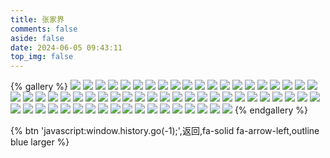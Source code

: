 ```yaml
---
title: 张家界
comments: false
aside: false
date: 2024-06-05 09:43:11
top_img: false
---
```


{% gallery %}
![](https://blogfiles.oss.fyz666.xyz/webp/34a7fbe3-6e30-46bf-bf7b-95485802511b.webp)
![](https://blogfiles.oss.fyz666.xyz/webp/494897b1-5175-4009-90ed-8d8b4c1083c9.webp)
![](https://blogfiles.oss.fyz666.xyz/webp/d52b9577-76be-4080-9a7b-690f849a1229.webp)
![](https://blogfiles.oss.fyz666.xyz/webp/177f575b-c95a-495f-bff3-7adbcc35c381.webp)
![](https://blogfiles.oss.fyz666.xyz/webp/5d60db21-379b-4521-90ab-7eb9dfffe983.webp)
![](https://blogfiles.oss.fyz666.xyz/webp/50bdb5f6-e40e-48ac-bd70-1ed65474737d.webp)
![](https://blogfiles.oss.fyz666.xyz/webp/fbdbba7f-018b-48e9-8636-0246e4add450.webp)
![](https://blogfiles.oss.fyz666.xyz/webp/4de5890f-3833-4e45-9de5-de0d6c9ce7df.webp)
![](https://blogfiles.oss.fyz666.xyz/webp/bf39e322-be28-471a-b804-cb00eaf87423.webp)
![](https://blogfiles.oss.fyz666.xyz/webp/1a6c661e-9eaf-4343-bf13-4ec9a20feac1.webp)
![](https://blogfiles.oss.fyz666.xyz/webp/01308bad-f80c-496c-b403-e08d7514bb21.webp)
![](https://blogfiles.oss.fyz666.xyz/webp/54f76af5-d7ff-405d-8fb5-36f5dbea3917.webp)
![](https://blogfiles.oss.fyz666.xyz/webp/330733d6-ae66-4197-8235-09d8bf32c18b.webp)
![](https://blogfiles.oss.fyz666.xyz/webp/443804dc-841a-4a36-8851-4473f11cb119.webp)
![](https://blogfiles.oss.fyz666.xyz/webp/f62575ec-2097-4668-b4b6-cc65c8c44d67.webp)
![](https://blogfiles.oss.fyz666.xyz/webp/04ff8a40-c9a6-4047-a021-94d2c48b362b.webp)
![](https://blogfiles.oss.fyz666.xyz/webp/6d1f2a34-176a-46b8-9fed-2a0468ffcf4b.webp)
![](https://blogfiles.oss.fyz666.xyz/webp/c8fddf42-8876-4e0f-a5d8-6a96b1dd9535.webp)
![](https://blogfiles.oss.fyz666.xyz/webp/e4652bd6-5d9f-4255-9ca8-1b0c592cb3ef.webp)
![](https://blogfiles.oss.fyz666.xyz/webp/c812eb9b-5de4-446b-a840-ebd10c3bcd61.webp)
![](https://blogfiles.oss.fyz666.xyz/webp/1232aeb5-86ce-4c8b-a324-11e9fb9d28d6.webp)
![](https://blogfiles.oss.fyz666.xyz/webp/4a9559f4-e562-4de3-a1e8-fc7bf370c480.webp)
![](https://blogfiles.oss.fyz666.xyz/webp/7f4b0023-0845-4709-8faa-e7684001d27f.webp)
![](https://blogfiles.oss.fyz666.xyz/webp/2d4bf808-7f6e-40c4-b2ea-81e09d2aad98.webp)
![](https://blogfiles.oss.fyz666.xyz/webp/f4a1645d-6f88-49a0-9a35-a46799b83cfb.webp)
![](https://blogfiles.oss.fyz666.xyz/webp/7c95eb1d-d2dd-48e8-96d2-30d199892e68.webp)
![](https://blogfiles.oss.fyz666.xyz/webp/65a8caf9-8b9d-4950-a32b-9bf5bc928044.webp)
![](https://blogfiles.oss.fyz666.xyz/webp/d959e223-3954-4824-866c-c22065e121be.webp)
![](https://blogfiles.oss.fyz666.xyz/webp/26ca7d16-6486-4c7b-a5bd-64eb51a28fc1.webp)
![](https://blogfiles.oss.fyz666.xyz/webp/39e68ffb-a7cc-4b21-a5b1-d8b21fb417c1.webp)
![](https://blogfiles.oss.fyz666.xyz/webp/87c770d0-e221-42ba-be38-e793e9cb2d51.webp)
![](https://blogfiles.oss.fyz666.xyz/webp/ca3a185a-35ed-4996-a233-590f05363521.webp)
![](https://blogfiles.oss.fyz666.xyz/webp/584003f7-b062-4dce-bfda-b1fb4788aac5.webp)
![](https://blogfiles.oss.fyz666.xyz/webp/a8871cef-b634-4653-a9fd-2ab79d7f4670.webp)
![](https://blogfiles.oss.fyz666.xyz/webp/674a681e-00da-4148-8a81-85fe8864b04a.webp)
![](https://blogfiles.oss.fyz666.xyz/webp/ac269223-e63d-44c8-9b61-e98806e8064d.webp)
![](https://blogfiles.oss.fyz666.xyz/webp/fa90d655-b098-4479-9e43-b5648fe94654.webp)
![](https://blogfiles.oss.fyz666.xyz/webp/fef14771-9652-429c-a580-7d0431d087aa.webp)
![](https://blogfiles.oss.fyz666.xyz/webp/56c45315-bbed-4485-9752-cc529db305e0.webp)
![](https://blogfiles.oss.fyz666.xyz/webp/be0f2236-fa29-4bc7-917a-3b7c6b195acb.webp)
![](https://blogfiles.oss.fyz666.xyz/webp/0934d029-7c99-41e6-8836-e6f37826cb1a.webp)
![](https://blogfiles.oss.fyz666.xyz/webp/1ad268b9-270c-4087-b225-c20764a7b64a.webp)
![](https://blogfiles.oss.fyz666.xyz/webp/c16c9dda-8cfd-4dfb-882e-bd82406c549e.webp)
![](https://blogfiles.oss.fyz666.xyz/webp/77bcff82-5031-489d-8ef8-a4abe75b71d4.webp)
![](https://blogfiles.oss.fyz666.xyz/webp/03193bcb-5f48-4859-8ff1-ffd5deec947a.webp)
![](https://blogfiles.oss.fyz666.xyz/webp/489864bd-7835-47ae-8122-bbae6b9e32a2.webp)
![](https://blogfiles.oss.fyz666.xyz/webp/c94ab8b1-d965-4aef-9382-b107ce1f071a.webp)
![](https://blogfiles.oss.fyz666.xyz/webp/b375fe9b-db98-4846-afd9-f1ff6856f79c.webp)
![](https://blogfiles.oss.fyz666.xyz/webp/3f8d7e65-f41b-4ee4-976f-017c4ee5d161.webp)
![](https://blogfiles.oss.fyz666.xyz/webp/8502ce34-95ad-40f6-b615-19c881d56542.webp)
![](https://blogfiles.oss.fyz666.xyz/webp/2c2aedb9-ac64-4b08-8d27-c6c1e9f1f911.webp)
![](https://blogfiles.oss.fyz666.xyz/webp/1fb46573-e8c3-4a47-9bda-57cff923a8fc.webp)
![](https://blogfiles.oss.fyz666.xyz/webp/5eef99db-972d-43a7-b429-0e2c80d537a0.webp)
![](https://blogfiles.oss.fyz666.xyz/webp/227b9285-f367-48b8-b587-8eefebfc8e0b.webp)
![](https://blogfiles.oss.fyz666.xyz/webp/0836d5e0-e540-4963-a1c9-c22b501e767c.webp)
![](https://blogfiles.oss.fyz666.xyz/webp/969eeb99-4efc-4f4d-b5df-775d47d0b6e1.webp)
![](https://blogfiles.oss.fyz666.xyz/webp/a4cc65b4-18e8-4f9b-b699-9766c2f7e499.webp)
![](https://blogfiles.oss.fyz666.xyz/webp/7ea83650-2506-4be5-a040-545a8500994e.webp)
![](https://blogfiles.oss.fyz666.xyz/webp/c0ff267b-a80d-414e-88fb-91991932767a.webp)
![](https://blogfiles.oss.fyz666.xyz/webp/0709116a-22ae-48e3-8499-f20cd43e19f5.webp)
![](https://blogfiles.oss.fyz666.xyz/webp/a8ce7da2-c34d-489a-ad3d-c8ee855bfd59.webp)
![](https://blogfiles.oss.fyz666.xyz/webp/d26ad307-f590-4036-911d-de5ef1a28bf5.webp)
![](https://blogfiles.oss.fyz666.xyz/webp/e3d3d9f9-24e5-4ce9-8a47-ba38350ea22f.webp)
{% endgallery %}

{% btn 'javascript:window.history.go(-1);',返回,fa-solid fa-arrow-left,outline blue larger %}